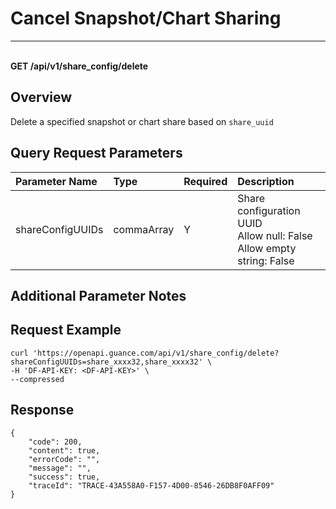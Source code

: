 # Cancel Snapshot/Chart Sharing

---

<br />**GET /api/v1/share_config/delete**

## Overview
Delete a specified snapshot or chart share based on `share_uuid`



## Query Request Parameters

| Parameter Name        | Type     | Required   | Description              |
|:-------------------|:-------|:-----|:----------------|
| shareConfigUUIDs | commaArray | Y | Share configuration UUID<br>Allow null: False <br>Allow empty string: False <br> |

## Additional Parameter Notes



## Request Example
```shell
curl 'https://openapi.guance.com/api/v1/share_config/delete?shareConfigUUIDs=share_xxxx32,share_xxxx32' \
-H 'DF-API-KEY: <DF-API-KEY>' \
--compressed
```



## Response
```shell
{
    "code": 200,
    "content": true,
    "errorCode": "",
    "message": "",
    "success": true,
    "traceId": "TRACE-43A558A0-F157-4D00-8546-26DB8F0AFF09"
} 
```